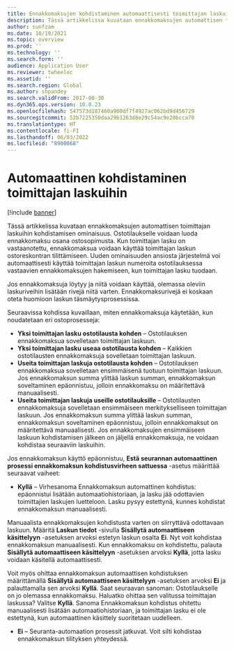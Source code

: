 ```yaml
---
title: Ennakkomaksujen kohdistaminen automaattisesti toimittajan laskuihin
description: Tässä artikkelissa kuvataan ennakkomaksujen automattisen toimittajan laskuihin kohdistamisen ominaisuus.
author: sunfzam
ms.date: 10/19/2021
ms.topic: overview
ms.prod: ''
ms.technology: ''
ms.search.form: ''
audience: Application User
ms.reviewer: twheeloc
ms.assetid: ''
ms.search.region: Global
ms.author: shpandey
ms.search.validFrom: 2017-08-30
ms.dyn365.ops.version: 10.0.23
ms.openlocfilehash: 547573d187460a900df7f4927ac062bd9d456729
ms.sourcegitcommit: 52b7225350daa29b1263d8e29c54ac9e20bcca70
ms.translationtype: HT
ms.contentlocale: fi-FI
ms.lasthandoff: 06/03/2022
ms.locfileid: "8900068"
---
```

# <a name="automatically-apply-to-vendor-invoices"></a>Automaattinen kohdistaminen toimittajan laskuihin

[!include [banner](../includes/banner.md)]

Tässä artikkelissa kuvataan ennakkomaksujen automattisen toimittajan laskuihin kohdistamisen ominaisuus. Ostotilaukselle voidaan luoda ennakkomaksu osana ostosopimusta. Kun toimittajan lasku on vastaanotettu, ennakkomaksua voidaan käyttää toimittajan laskun ostoreskontran tilittämiseen. Uuden ominaisuuden ansiosta järjestelmä voi automaattisesti käyttää toimittajan laskun numeroita ostotilauksessa vastaavien ennakkomaksujen hakemiseen, kun toimittajan lasku tuodaan.

Jos ennakkomaksuja löytyy ja niitä voidaan käyttää, olemassa oleviin laskuriveihin lisätään rivejä niitä varten. Ennakkomaksurivejä ei koskaan oteta huomioon laskun täsmäytysprosessissa.

Seuraavissa kohdissa kuvaillaan, miten ennakkomaksuja käytetään, kun noudatetaan eri ostoprosesseja:

- **Yksi toimittajan lasku ostotilausta kohden** – Ostotilauksen ennakkomaksua sovelletaan toimittajan laskuun.
- **Yksi toimittajan lasku useaa ostotilausta kohden** – Kaikkien ostotilausten ennakkomaksuja sovelletaan toimittajan laskuun.
- **Useita toimittajan laskuja ostotilausta kohden** – Ostotilauksen ennakkomaksua sovelletaan ensimmäisenä tuotuun toimittajan laskuun. Jos ennakkomaksun summa ylittää laskun summan, ennakkomaksun soveltaminen epäonnistuu, jolloin ennakkomaksu on määritettävä manuaalisesti.
- **Useita toimittajan laskuja useille ostotilauksille** – Ostotilausten ennakkomaksuja sovelletaan ensimmäiseen merkitykselliseen toimittajan laskuun. Jos ennakkomaksun summa ylittää laskun summan, ennakkomaksun soveltaminen epäonnistuu, jolloin ennakkomaksut on määritettävä manuaalisesti. Jos ennakkomaksujen ensimmäiseen laskuun kohdistamisen jälkeen on jäljellä ennakkomaksuja, ne voidaan kohdistaa seuraaviin laskuihin.

Jos ennakkomaksun käyttö epäonnistuu, **Estä seurannan automaattinen prosessi ennakkomaksun kohdistusvirheen sattuessa** -asetus määrittää seuraavat vaiheet:

- **Kyllä** – Virhesanoma Ennakkomaksun automattinen kohdistus: epäonnistui lisätään automaatiohistoriaan, ja lasku jää odottavien toimittajien laskujen luetteloon. Lasku pysyy estettynä, kunnes kohdistat ennakkomaksun manuaalisesti.

Manuaalista ennakkomaksujen kohdistusta varten on siirryttävä odottavaan laskuun. Määritä **Laskun tiedot** -sivulla **Sisällytä automaattiseen käsittelyyn** -asetuksen arvoksi estetyn laskun osalta **Ei**. Nyt voit kohdistaa ennakkomaksun manuaalisesti. Kun ennakkomaksu on kohdistettu, palauta **Sisällytä automaattiseen käsittelyyn** -asetuksen arvoksi **Kyllä**, jotta lasku voidaan käsitellä automaattisesti.

Voit myös ohittaa ennakkomaksun automaattisen kohdistuksen määrittämällä **Sisällytä automaattiseen käsittelyyn** -asetuksen arvoksi **Ei** ja palauttamalla sen arvoksi **Kyllä**. Saat seuraavan sanoman: Ostotilaukselle on jo olemassa ennakkomaksu. Haluatko ohittaa sen valitussa toimittajan laskussa? Valitse **Kyllä**. Sanoma Ennakkomaksun kohdistus ohitettu manuaalisesti lisätään automaatiohistoriaan, ja toimittajan lasku ei ole estettynä, kun automaattinen käsittely suoritetaan uudelleen.

- **Ei** – Seuranta-automaation prosessit jatkuvat. Voit silti kohdistaa ennakkomaksun tilityksen yhteydessä.
